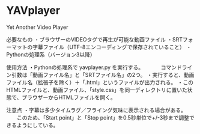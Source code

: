 # YAVplayer
Yet Another Video Player

必要なもの
・ブラウザーのVIDEOタグで再生が可能な動画ファイル
・SRTフォーマットの字幕ファイル（UTF-8エンコーディングで保存されていること）
・Pythonの処理系（バージョン3以降）

使用方法
・Pythonの処理系で yavplayer.py を実行する。
　　　コマンドライン引数は「動画ファイル名」と「SRTファイル名」の2つ。
・実行すると、動画ファイル名（拡張子を除く）＋「.html」というファイルが出力される。
・このHTMLファイルと、動画ファイル、「style.css」を同一ディレクトリに置いた状態で、ブラウザーからHTMLファイルを開く。

注意点
・字幕は多少タイムラグ／フライング気味に表示される場合がある。
　　このため、「Start point」と「Stop point」を0.5秒単位で+/-3秒まで調整できるようにしている。
